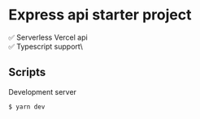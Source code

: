 # Express api starter project

✅ Serverless Vercel api\
✅ Typescript support\

## Scripts
Development server
```bash
$ yarn dev
```

